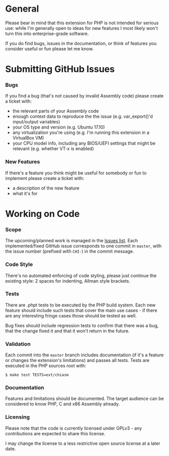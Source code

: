# General

Please bear in mind that this extension for PHP is not intended for serious use: while I'm generally open to ideas for
new features I most likely won't turn this into enterprise-grade software.

If you do find bugs, issues in the documentation, or think of features you consider useful or fun please let me know.


# Submitting GitHub Issues

### Bugs

If you find a bug (that's not caused by invalid Assembly code) please create a ticket with:
* the relevant parts of your Assembly code
* enough context data to reproduce the the issue (e.g. var\_export()'d input/output variables)
* your OS type and version (e.g. Ubuntu 17.10)
* any virtualization you're using (e.g. I'm running this extension in a VirtualBox VM)
* your CPU model info, including any BIOS/UEFI settings that might be relevant (e.g. whether VT-x is enabled)

### New Features

If there's a feature you think might be useful for somebody or fun to implement please create a ticket with:
* a description of the new feature
* what it's for


# Working on Code

### Scope

The upcoming/planned work is managed in the [Issues list](https://github.com/rinusser/chiASM/issues). Each
implemented/fixed GitHub issue corresponds to one commit in `master`, with the issue number (prefixed with `CHI-`) in
the commit message.

### Code Style

There's no automated enforcing of code styling, please just continue the existing style: 2 spaces for indenting, Allman
style brackets.

### Tests

There are .phpt tests to be executed by the PHP build system. Each new feature should include such tests that cover the
main use cases - if there are any interesting fringe cases those should be tested as well.

Bug fixes should include regression tests to confirm that there was a bug, that the change fixed it and that it won't
return in the future.

### Validation

Each commit into the `master` branch includes documentation (if it's a feature or changes the extension's limitations)
and passes all tests. Tests are executed in the PHP sources root with:

    $ make test TESTS=ext/chiasm

### Documentation

Features and limitations should be documented. The target audience can be considered to know PHP, C and x86 Assembly
already.

### Licensing

Please note that the code is currently licensed under GPLv3 - any contributions are expected to share this license.

I may change the license to a less restrictive open source license at a later date.
